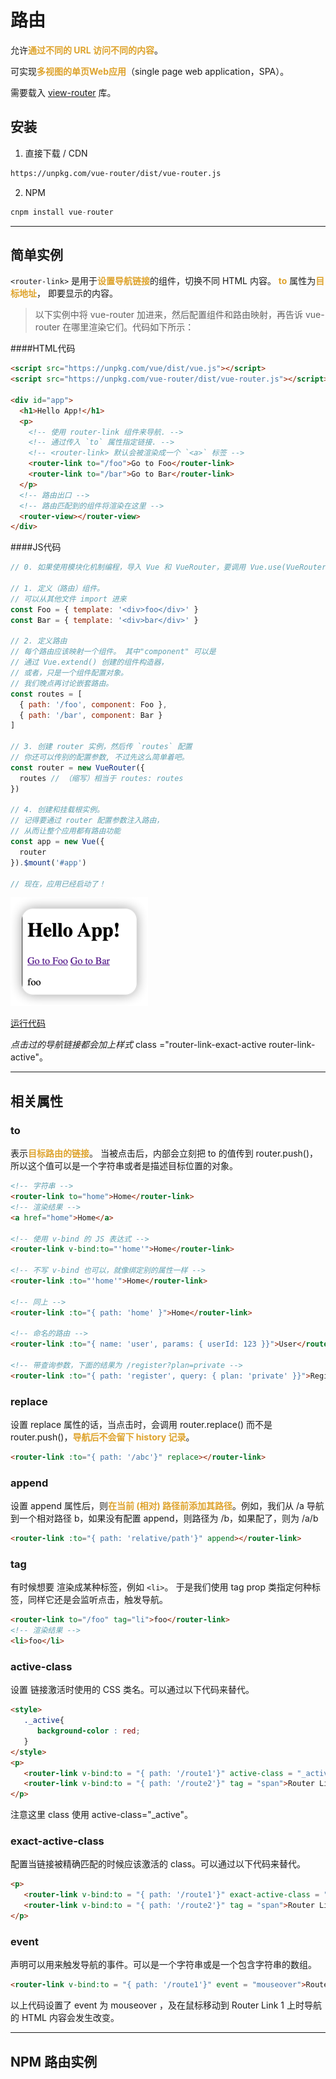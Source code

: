 # 路由

允许<font color=#dea32c>**通过不同的 URL 访问不同的内容**</font>。

可实现<font color=#dea32c>**多视图的单页Web应用**</font>（single page web application，SPA）。

需要载入 [view-router](https://github.com/vuejs/vue-router) 库。

## 安装
1. 直接下载 / CDN
```html
https://unpkg.com/vue-router/dist/vue-router.js
```
2. NPM
```javascript
cnpm install vue-router
```
***
## 简单实例
`<router-link>` 是用于<font color=#dea32c>**设置导航链接**</font>的组件，切换不同 HTML 内容。 <font color=#dea32c>**to**</font> 属性为<font color=#dea32c>**目标地址**</font>， 即要显示的内容。

> 以下实例中将 vue-router 加进来，然后配置组件和路由映射，再告诉 vue-router 在哪里渲染它们。代码如下所示：

####HTML代码
```html
<script src="https://unpkg.com/vue/dist/vue.js"></script>
<script src="https://unpkg.com/vue-router/dist/vue-router.js"></script>
 
<div id="app">
  <h1>Hello App!</h1>
  <p>
    <!-- 使用 router-link 组件来导航. -->
    <!-- 通过传入 `to` 属性指定链接. -->
    <!-- <router-link> 默认会被渲染成一个 `<a>` 标签 -->
    <router-link to="/foo">Go to Foo</router-link>
    <router-link to="/bar">Go to Bar</router-link>
  </p>
  <!-- 路由出口 -->
  <!-- 路由匹配到的组件将渲染在这里 -->
  <router-view></router-view>
</div>
```
####JS代码
```javascript
// 0. 如果使用模块化机制编程，导入 Vue 和 VueRouter，要调用 Vue.use(VueRouter)
 
// 1. 定义（路由）组件。
// 可以从其他文件 import 进来
const Foo = { template: '<div>foo</div>' }
const Bar = { template: '<div>bar</div>' }
 
// 2. 定义路由
// 每个路由应该映射一个组件。 其中"component" 可以是
// 通过 Vue.extend() 创建的组件构造器，
// 或者，只是一个组件配置对象。
// 我们晚点再讨论嵌套路由。
const routes = [
  { path: '/foo', component: Foo },
  { path: '/bar', component: Bar }
]
 
// 3. 创建 router 实例，然后传 `routes` 配置
// 你还可以传别的配置参数, 不过先这么简单着吧。
const router = new VueRouter({
  routes // （缩写）相当于 routes: routes
})
 
// 4. 创建和挂载根实例。
// 记得要通过 router 配置参数注入路由，
// 从而让整个应用都有路由功能
const app = new Vue({
  router
}).$mount('#app')
 
// 现在，应用已经启动了！
```
![img_10.png](img/img_10.png)

[运行代码](code/路由.html)

_点击过的导航链接都会加上样式_ class ="router-link-exact-active router-link-active"。
***
## <router-link> 相关属性
### to
表示<font color=#dea32c>**目标路由的链接**</font>。 当被点击后，内部会立刻把 to 的值传到 router.push()，所以这个值可以是一个字符串或者是描述目标位置的对象。
```html
<!-- 字符串 -->
<router-link to="home">Home</router-link>
<!-- 渲染结果 -->
<a href="home">Home</a>

<!-- 使用 v-bind 的 JS 表达式 -->
<router-link v-bind:to="'home'">Home</router-link>

<!-- 不写 v-bind 也可以，就像绑定别的属性一样 -->
<router-link :to="'home'">Home</router-link>

<!-- 同上 -->
<router-link :to="{ path: 'home' }">Home</router-link>

<!-- 命名的路由 -->
<router-link :to="{ name: 'user', params: { userId: 123 }}">User</router-link>

<!-- 带查询参数，下面的结果为 /register?plan=private -->
<router-link :to="{ path: 'register', query: { plan: 'private' }}">Register</router-link>
```

### replace
设置 replace 属性的话，当点击时，会调用 router.replace() 而不是 router.push()，<font color=#dea32c>**导航后不会留下 history 记录**</font>。
```html
<router-link :to="{ path: '/abc'}" replace></router-link>
```

### append
设置 append 属性后，则<font color=#dea32c>**在当前 (相对) 路径前添加其路径**</font>。例如，我们从 /a 导航到一个相对路径 b，如果没有配置 append，则路径为 /b，如果配了，则为 /a/b
```html
<router-link :to="{ path: 'relative/path'}" append></router-link>
```

### tag
有时候想要 <router-link> 渲染成某种标签，例如 `<li>`。 于是我们使用 tag prop 类指定何种标签，同样它还是会监听点击，触发导航。
```html
<router-link to="/foo" tag="li">foo</router-link>
<!-- 渲染结果 -->
<li>foo</li>
```

### active-class
设置 链接激活时使用的 CSS 类名。可以通过以下代码来替代。
```html
<style>
   ._active{
      background-color : red;
   }
</style>
<p>
   <router-link v-bind:to = "{ path: '/route1'}" active-class = "_active">Router Link 1</router-link>
   <router-link v-bind:to = "{ path: '/route2'}" tag = "span">Router Link 2</router-link>
</p>
```
注意这里 class 使用 active-class="_active"。

### exact-active-class
配置当链接被精确匹配的时候应该激活的 class。可以通过以下代码来替代。
```html
<p>
   <router-link v-bind:to = "{ path: '/route1'}" exact-active-class = "_active">Router Link 1</router-link>
   <router-link v-bind:to = "{ path: '/route2'}" tag = "span">Router Link 2</router-link>
</p>
```

### event
声明可以用来触发导航的事件。可以是一个字符串或是一个包含字符串的数组。
```html
<router-link v-bind:to = "{ path: '/route1'}" event = "mouseover">Router Link 1</router-link>
```
以上代码设置了 event 为 mouseover ，及在鼠标移动到 Router Link 1 上时导航的 HTML 内容会发生改变。

***
## NPM 路由实例
